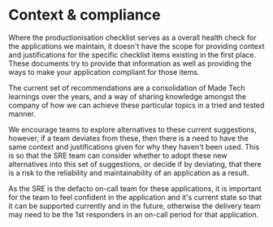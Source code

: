 # Context & compliance

Where the productionisation checklist serves as a overall health check for the applications we maintain, it doesn't have the scope for providing context and justifications for the specific checklist items existing in the first place. These documents try to provide that information as well as providing the ways to make your application compliant for those items.

The current set of recommendations are a consolidation of Made Tech learnings over the years, and a way of sharing knowledge amongst the company of how we can achieve these particular topics in a tried and tested manner.

We encourage teams to explore alternatives to these current suggestions, however, if a team deviates from these, then there is a need to have the same context and justifications given for why they haven't been used. This is so that the SRE team can consider whether to adopt these new alternatives into this set of suggestions, or decide if by deviating, that there is a risk to the reliability and maintainability of an application as a result.

As the SRE is the defacto on-call team for these applications, it is important for the team to feel confident in the application and it's current state so that it can be supported currently and in the future, otherwise the delivery team may need to be the 1st responders in an on-call period for that application.

